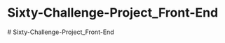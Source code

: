 # Sixty-Challenge-Project_Front-End
#   S i x t y - C h a l l e n g e - P r o j e c t _ F r o n t - E n d  
 